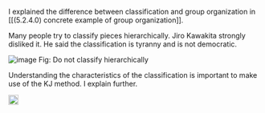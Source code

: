 
I explained the difference between classification and group organization in [[(5.2.4.0) concrete example of group organization]].

Many people try to classify pieces hierarchically. Jiro Kawakita strongly disliked it. He said the classification is tyranny and is not democratic.

![image](https://gyazo.com/732c6130210c305e057da1502119557d/thumb/1000)
Fig: Do not classify hierarchically

Understanding the characteristics of the classification is important to make use of the KJ method. I explain further.

<img src='https://scrapbox.io/api/pages/nishio/en/icon' alt='en.icon' height="19.5"/>